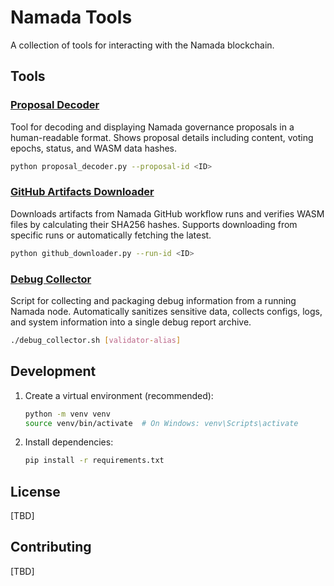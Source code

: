 # Namada Tools

A collection of tools for interacting with the Namada blockchain.

## Tools

### [Proposal Decoder](docs/proposal-decoder.md)

Tool for decoding and displaying Namada governance proposals in a human-readable format. Shows proposal details including content, voting epochs, status, and WASM data hashes.

```bash
python proposal_decoder.py --proposal-id <ID>
```

### [GitHub Artifacts Downloader](docs/artifacts-downloader.md) 

Downloads artifacts from Namada GitHub workflow runs and verifies WASM files by calculating their SHA256 hashes. Supports downloading from specific runs or automatically fetching the latest.

```bash
python github_downloader.py --run-id <ID>
```

### [Debug Collector](docs/debug-collector.md)

Script for collecting and packaging debug information from a running Namada node. Automatically sanitizes sensitive data, collects configs, logs, and system information into a single debug report archive.

```bash
./debug_collector.sh [validator-alias]
```

## Development

1. Create a virtual environment (recommended):

    ```bash
    python -m venv venv
    source venv/bin/activate  # On Windows: venv\Scripts\activate
    ```

2. Install dependencies:

    ```bash
    pip install -r requirements.txt
    ```

## License

[TBD]

## Contributing

[TBD]
